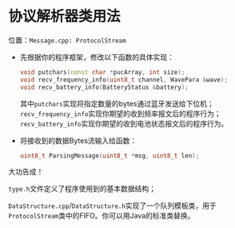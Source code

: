 # 协议解析器类用法

位置：`Message.cpp: ProtocolStream`

- 先根据你的程序框架，修改以下函数的具体实现：

  ```cpp
  void putchars(const char *pucArray, int size);
  void recv_frequency_info(uint8_t channel, WavePara &wave);
  void recv_battery_info(BatteryStatus &battery);
  ```

  其中`putchars`实现将指定数量的bytes通过蓝牙发送给下位机；`recv_frequency_info`实现你期望的收到频率报文后的程序行为；`recv_battery_info`实现你期望的收到电池状态报文后的程序行为。

- 将接收到的数据Bytes流输入给函数：

  ```cpp
  uint8_t ParsingMessage(uint8_t *msg, uint8_t len);
  ```

大功告成！

`type.h`文件定义了程序使用到的基本数据结构；

`DataStructure.cpp`/`DataStructure.h`实现了一个队列模板类，用于`ProtocolStream`类中的FIFO。你可以用Java的标准类替换。
